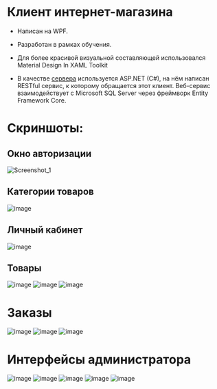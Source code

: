 # Клиент интернет-магазина
+ Написан на WPF.
+ Разработан в рамках обучения.
+ Для более красивой визуальной составляющей использовался Material Design In XAML Toolkit

+ В качестве [сервера](https://github.com/gek7/OnlineShopServer) используется ASP.NET (C#), на нём написан RESTful сервис,
к которому обращается этот клиент. Веб-сервис взаимодействует с Microsoft SQL Server
через фреймворк Entity Framework Core.
# Скриншоты:
## Окно авторизации
![Screenshot_1](https://user-images.githubusercontent.com/58532843/135731275-35f99ea7-b3bb-4b33-8ee8-0433eca0d054.png)
## Категории товаров
![image](https://user-images.githubusercontent.com/58532843/135731369-ae75e841-42ed-45c0-95f1-d7da9c949319.png)
## Личный кабинет
![image](https://user-images.githubusercontent.com/58532843/135731327-017acd53-ecb7-470f-b9d5-2a039d377130.png)
## Товары
![image](https://user-images.githubusercontent.com/58532843/135731375-8b02763e-298c-48c9-b3b0-2b51e2cf9977.png)
![image](https://user-images.githubusercontent.com/58532843/135731380-13ead9f1-c2c7-4333-a318-4fc90e1c24a6.png)
![image](https://user-images.githubusercontent.com/58532843/135731383-d34ab6f3-6f1d-4105-a795-677159336801.png)
# Заказы
![image](https://user-images.githubusercontent.com/58532843/135731387-449a6498-a9ce-45d6-8b90-796c06fce993.png)
![image](https://user-images.githubusercontent.com/58532843/135731396-1158d4b9-48d1-464b-8153-59e75901e925.png)
![image](https://user-images.githubusercontent.com/58532843/135731429-d16df3a6-8a56-4c1b-9135-fb99b765af46.png)
# Интерфейсы администратора
![image](https://user-images.githubusercontent.com/58532843/135731402-28216629-3b78-4715-a9b1-347bc91f3b44.png)
![image](https://user-images.githubusercontent.com/58532843/135731405-384b7f22-46ce-4167-b38f-135777c29d1a.png)
![image](https://user-images.githubusercontent.com/58532843/135731415-10dffeb8-33df-446c-906d-ab3c288a52d2.png)
![image](https://user-images.githubusercontent.com/58532843/135731422-305e67ce-1ab5-4ebc-ab00-070c2d468f73.png)
![image](https://user-images.githubusercontent.com/58532843/135731424-a669bc28-91d3-44e9-ad5c-6de47a756db4.png)

